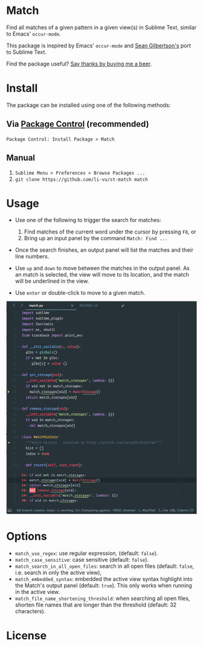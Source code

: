 # Match

Find all matches of a given pattern in a given view(s) in Sublime Text, similar to Emacs' `occur-mode`.

This package is inspired by Emacs' `occur-mode` and [Sean Gilbertson's](https://github.com/dreki/sublime-occur) port to Sublime Text.

Find the package useful? [Say thanks by buying me a beer](https://www.paypal.com/cgi-bin/webscr?cmd=_s-xclick&hosted_button_id=V2WZKXYV27338).

# Install

The package can be installed using one of the following methods:

## Via [Package Control](https://packagecontrol.io) (recommended)

`Package Control: Install Package > Match`

## Manual

1. `Sublime Menu > Preferences > Browse Packages ...`
2. `git clone https://github.com/li-vu/st-match match`

# Usage

- Use one of the following to trigger the search for matches:
    1. Find matches of the current word under the cursor by pressing `F8`, or
    2. Bring up an input panel by the command `Match: Find ...`

- Once the search finishes, an output panel will list the matches and their line numbers.

- Use `up` and `down` to move between the matches in the output panel. As an match is selected, the view will move to its location, and the match will be underlined in the view.

- Use `enter` or double-click to move to a given match.

![screen](screen.png)

# Options

- `match_use_regex`: use regular expression, (default: `false`).
- `match_case_sensitive`: case sensitive (default: `false`).
- `match_search_in_all_open_files`: search in all open files (default: `false`, i.e. search in only the active view),
- `match_embedded_syntax`: embedded the active view syntax highlight into the Match's output panel (default: `true`). This only works when running in the active view.
- `match_file_name_shortening_threshold`: when searching all open files, shorten file names that are longer than the threshold (default: 32 characters).

# License
